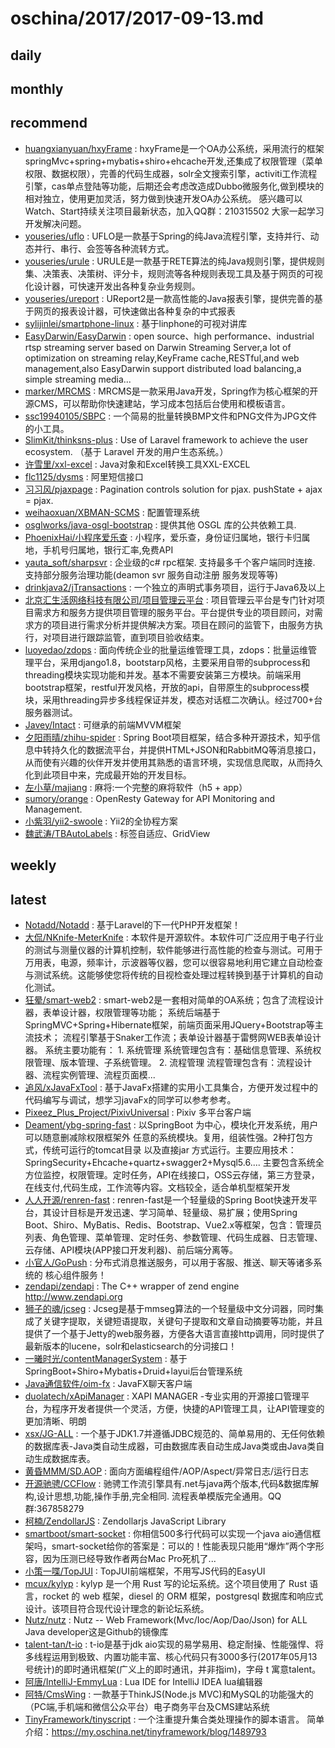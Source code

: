 # oschina/2017/2017-09-13.md



## daily



## monthly



## recommend

- [huangxianyuan/hxyFrame](http://git.oschina.net/huangxianyuan/hxyFrame) : hxyFrame是一个OA办公系统，采用流行的框架springMvc+spring+mybatis+shiro+ehcache开发,还集成了权限管理（菜单权限、数据权限），完善的代码生成器，solr全文搜索引擎，activiti工作流程引擎，cas单点登陆等功能，后期还会考虑改造成Dubbo微服务化,做到模块的相对独立，使用更加灵活，努力做到快速开发OA办公系统。 感兴趣可以Watch、Start持续关注项目最新状态，加入QQ群：210315502 大家一起学习开发解决问题。
- [youseries/uflo](http://git.oschina.net/youseries/uflo) : UFLO是一款基于Spring的纯Java流程引擎，支持并行、动态并行、串行、会签等各种流转方式。
- [youseries/urule](http://git.oschina.net/youseries/urule) : URULE是一款基于RETE算法的纯Java规则引擎，提供规则集、决策表、决策树、评分卡，规则流等各种规则表现工具及基于网页的可视化设计器，可快速开发出各种复杂业务规则。
- [youseries/ureport](http://git.oschina.net/youseries/ureport) : UReport2是一款高性能的Java报表引擎，提供完善的基于网页的报表设计器，可快速做出各种复杂的中式报表
- [sylijinlei/smartphone-linux](http://git.oschina.net/sylijinlei/smartphone-linux) : 基于linphone的可视对讲库
- [EasyDarwin/EasyDarwin](http://git.oschina.net/easydarwin/EasyDarwin) : open source、high performance、industrial rtsp streaming server based on Darwin Streaming Server,a lot of optimization on streaming relay,KeyFrame cache,RESTful,and web management,also EasyDarwin support distributed load balancing,a simple streaming media...
- [marker/MRCMS](http://git.oschina.net/marker/MRCMS) : MRCMS是一款采用Java开发，Spring作为核心框架的开源CMS，可以帮助你快速建站，学习成本包括后台使用和模板语言。
- [ssc19940105/SBPC](http://git.oschina.net/ssc19940105/SBPC) : 一个简易的批量转换BMP文件和PNG文件为JPG文件的小工具。
- [SlimKit/thinksns-plus](http://git.oschina.net/slimkit/thinksns-plus) : Use of Laravel framework to achieve the user ecosystem. （基于 Laravel 开发的用户生态系统。）
- [许雪里/xxl-excel](http://git.oschina.net/xuxueli0323/xxl-excel) : Java对象和Excel转换工具XXL-EXCEL
- [flc1125/dysms](http://git.oschina.net/flc1125/dysms) : 阿里短信接口
- [习习风/pjaxpage](http://git.oschina.net/xixifeng.com/pjaxpage) : Pagination controls solution for pjax. pushState + ajax = pjax.
- [weihaoxuan/XBMAN-SCMS](http://git.oschina.net/weihaoxuan/XBMAN-SCMS) : 配置管理系统
- [osglworks/java-osgl-bootstrap](http://git.oschina.net/osglworks/java-osgl-bootstrap) : 提供其他 OSGL 库的公共依赖工具.
- [PhoenixHai/小程序爱乐查](http://git.oschina.net/dave_hai/XiaoChengXuAiLeCha) : 小程序，爱乐查，身份证归属地，银行卡归属地，手机号归属地，银行汇率,免费API
- [yauta_soft/sharpsvr](http://git.oschina.net/yautacai/sharpsvr) : 企业级的c# rpc框架. 支持最多千个客户端同时连接. 支持部分服务治理功能(deamon svr 服务自动注册 服务发现等等)
- [drinkjava2/jTransactions](http://git.oschina.net/drinkjava2/jTransactions) : 一个独立的声明式事务项目，运行于Java6及以上
- [北京汇生活网络科技有限公司/项目管理云平台](http://git.oschina.net/hsh2017/pmcloud) : 项目管理云平台是专门针对项目需求方和服务方提供项目管理的服务平台。平台提供专业的项目顾问，对需求方的项目进行需求分析并提供解决方案。项目在顾问的监管下，由服务方执行，对项目进行跟踪监管，直到项目验收结束。
- [luoyedao/zdops](http://git.oschina.net/luoyedao/zdops) : 面向传统企业的批量运维管理工具，zdops：批量运维管理平台，采用django1.8，bootstarp风格，主要采用自带的subprocess和threading模块实现功能和并发。基本不需要安装第三方模块。前端采用bootstrap框架，restful开发风格，开放的api，自带原生的subprocess模块，采用threading异步多线程保证并发，模态对话框二次确认。经过700+台服务器测试。
- [Javey/Intact](http://git.oschina.net/javey/Intact) : 可继承的前端MVVM框架
- [夕阳雨晴/zhihu-spider](http://git.oschina.net/sdc2012/zhihu-spider) : Spring Boot项目框架，结合多种开源技术，知乎信息中转持久化的数据流平台，并提供HTML+JSON和RabbitMQ等消息接口，从而使有兴趣的伙伴开发并使用其熟悉的语言环境，实现信息爬取，从而持久化到此项目中来，完成最开始的开发目标。
- [左小草/majiang](http://git.oschina.net/zuoge85/majiang) : 麻将:一个完整的麻将软件（h5 + app）
- [sumory/orange](http://git.oschina.net/sumory/orange) : OpenResty Gateway for API Monitoring and Management.
- [小紫羽/yii2-swoole](http://git.oschina.net/lizhenju/yii2-swoole) : Yii2的全协程方案
- [魏武涛/TBAutoLabels](http://git.oschina.net/jingtao910429/TBAutoLabels) : 标签自适应、GridView


## weekly



## latest

- [Notadd/Notadd](http://git.oschina.net/notadd/notadd) : 基于Laravel的下一代PHP开发框架！
- [大侃/NKnife-MeterKnife](http://git.oschina.net/xknife/meterknife) : 本软件是开源软件。本软件可广泛应用于电子行业的测试与测量仪器的计算机控制，软件能够进行高性能的检查与测试。可用于万用表，电源，频率计，示波器等仪器，您可以很容易地利用它建立自动检查与测试系统。这能够使您将传统的目视检查处理过程转换到基于计算机的自动化测试。
- [狂晕/smart-web2](http://git.oschina.net/bcworld/smart-web2) : smart-web2是一套相对简单的OA系统；包含了流程设计器，表单设计器，权限管理等功能； 系统后端基于SpringMVC+Spring+Hibernate框架，前端页面采用JQuery+Bootstrap等主流技术； 流程引擎基于Snaker工作流；表单设计器基于雷劈网WEB表单设计器。 系统主要功能有： 1. 系统管理 系统管理包含有：基础信息管理、系统权限管理、版本管理、子系统管理。 2. 流程管理 流程管理包含有：流程设计器、流程实例管理、流程页面模...
- [追风/xJavaFxTool](http://git.oschina.net/zhuifeng335/xJavaFxTool) : 基于JavaFx搭建的实用小工具集合，方便开发过程中的代码编写与调试，想学习javaFx的同学可以参考参考。
- [Pixeez_Plus_Project/PixivUniversal](http://git.oschina.net/PixeezPlus/PixivUniversal) : Pixiv 多平台客户端
- [Deament/ybg-spring-fast](http://git.oschina.net/SYDeament/88ybg) : 以SpringBoot 为中心，模块化开发系统，用户可以随意删减除权限框架外 任意的系统模块。复用，组装性强。2种打包方式，传统可运行的tomcat目录 以及直接jar 方式运行。主要应用技术：SpringSecurity+Ehcache+quartz+swagger2+Mysql5.6.... 主要包含系统全方位监控，权限管理。定时任务，API在线接口，OSS云存储，第三方登录，在线支付,代码生成，工作流等内容。文档较全，适合单机型框架开发
- [人人开源/renren-fast](http://git.oschina.net/babaio/renren-fast) : renren-fast是一个轻量级的Spring Boot快速开发平台，其设计目标是开发迅速、学习简单、轻量级、易扩展；使用Spring Boot、Shiro、MyBatis、Redis、Bootstrap、Vue2.x等框架，包含：管理员列表、角色管理、菜单管理、定时任务、参数管理、代码生成器、日志管理、云存储、API模块(APP接口开发利器)、前后端分离等。
- [小官人/GoPush](http://git.oschina.net/openWolf/gopush) : 分布式消息推送服务，可以用于客服、推送、聊天等诸多系统的 核心组件服务！
- [zendapi/zendapi](http://git.oschina.net/zendapi/zendapi) : The C++ wrapper of zend engine http://www.zendapi.org
- [狮子的魂/jcseg](http://git.oschina.net/lionsoul/jcseg) : Jcseg是基于mmseg算法的一个轻量级中文分词器，同时集成了关键字提取，关键短语提取，关键句子提取和文章自动摘要等功能，并且提供了一个基于Jetty的web服务器，方便各大语言直接http调用，同时提供了最新版本的lucene，solr和elasticsearch的分词接口！
- [一曦时光/contentManagerSystem](http://git.oschina.net/yangxiaobing_175/contentManagerSystem) : 基于SpringBoot+Shiro+Mybatis+Druid+layui后台管理系统
- [Java通信软件/oim-fx](http://git.oschina.net/onlysoftware/oim-fx) : JavaFX聊天客户端
- [duolatech/xApiManager](http://git.oschina.net/duolatech/xapimanager) : XAPI MANAGER -专业实用的开源接口管理平台，为程序开发者提供一个灵活，方便，快捷的API管理工具，让API管理变的更加清晰、明朗
- [xsx/JG-ALL](http://git.oschina.net/xsxgit/JG) : 一个基于JDK1.7并遵循JDBC规范的、简单易用的、无任何依赖的数据库表-Java类自动生成器，可由数据库表自动生成Java类或由Java类自动生成数据库表。
- [黄昏MMM/SD.AOP](http://git.oschina.net/lishilei0523/SD.AOP) : 面向方面编程组件/AOP/Aspect/异常日志/运行日志
- [开源驰骋/CCFlow](http://git.oschina.net/opencc/ccflow) : 驰骋工作流引擎具有.net与java两个版本,代码&数据库解构,设计思想,功能,操作手册,完全相同. 流程表单模版完全通用。QQ群:367858279
- [柯楠/ZendollarJS](http://git.oschina.net/columsys/ZendollarJS) : Zendollarjs JavaScript Library
- [smartboot/smart-socket](http://git.oschina.net/smartboot/smart-socket) : 你相信500多行代码可以实现一个java aio通信框架吗，smart-socket给你的答案是：可以的！性能表现只能用“爆炸”两个字形容，因为压测已经导致作者两台Mac Pro死机了...
- [小策一喋/TopJUI](http://git.oschina.net/xvpindex/TopJUI) : TopJUI前端框架，不用写JS代码的EasyUI
- [mcux/kylyp](http://git.oschina.net/mcux/kylyp) : kylyp 是一个用 Rust 写的论坛系统。这个项目使用了 Rust 语言，rocket 的 web 框架，diesel 的 ORM 框架，postgresql 数据库和响应式设计。该项目符合现代设计理念的新论坛系统。
- [Nutz/nutz](http://git.oschina.net/nutz/nutz) : Nutz -- Web Framework(Mvc/Ioc/Aop/Dao/Json) for ALL Java developer这是Github的镜像库
- [talent-tan/t-io](http://git.oschina.net/tywo45/t-io) : t-io是基于jdk aio实现的易学易用、稳定耐操、性能强悍、将多线程运用到极致、内置功能丰富、核心代码只有3000多行(2017年05月13号统计)的即时通讯框架(广义上的即时通讯，并非指im)，字母 t 寓意talent。
- [阿唐/IntelliJ-EmmyLua](http://git.oschina.net/tangzx/IntelliJ-Lua) : Lua IDE for IntelliJ IDEA lua编辑器
- [阿特/CmsWing](http://git.oschina.net/arterli/CmsWing) : 一款基于ThinkJS(Node.js MVC)和MySQL的功能强大的（PC端,手机端和微信公众平台）电子商务平台及CMS建站系统
- [TinyFramework/tinyscript](http://git.oschina.net/tinyframework/tinyscript) : 一个注重提升集合类处理操作的脚本语言。 简单介绍：https://my.oschina.net/tinyframework/blog/1489793